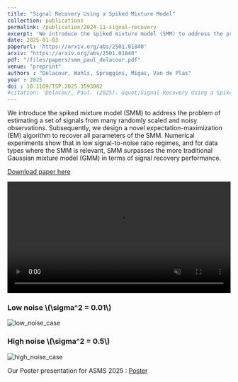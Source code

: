 ```yaml
---
title: "Signal Recovery Using a Spiked Mixture Model"
collection: publications
permalink: /publication/2024-11-signal-recovery
excerpt: 'We introduce the spiked mixture model (SMM) to address the problem of estimating a set of signals from many randomly scaled and noisy observations'
date: 2025-01-03
paperurl: 'https://arxiv.org/abs/2501.01840'
arxiv: "https://arxiv.org/abs/2501.01840"
pdf: "/files/papers/smm_paul_delacour.pdf"
venue: "preprint"
authors : "Delacour, Wahls, Spraggins, Migas, Van de Plas"
year : 2025
doi : 10.1109/TSP.2025.3593082
#citation: 'Delacour, Paul. (2025). &quot;Signal Recovery Using a Spiked Mixture Model.&quot; <i>Journal 1</i>. 1(1).'
---
```


We introduce the spiked mixture model (SMM) to address the problem of estimating a set of signals from many randomly scaled and noisy observations. Subsequently, we design a novel expectation-maximization (EM) algorithm to recover all parameters of the SMM. Numerical experiments show that in low signal-to-noise ratio regimes, and for data types where the SMM is relevant, SMM surpasses the more traditional Gaussian mixture model (GMM) in terms of signal recovery performance.

[Download paper here](https://arxiv.org/abs/2501.01840)


<video width="640" height="360" autoplay loop muted>
  <source src="https://pauldelacour.github.io/images/SMM/synthetic_data_SMM.mp4" type="video/mp4" />
  Your browser does not support the video tag.
</video>

<style>
  .center {
    text-align: center; /* Centers the video horizontally */
    max-width: 100%; /* Ensures the container doesn’t exceed the page width */
  }

  video {
    width: 100%; /* Makes the video responsive */
    height: auto; /* Maintains the aspect ratio */
  }
</style>

<h3>Low noise \(\sigma^2 = 0.01\)</h3>
<img src="https://pauldelacour.github.io/images/SMM/model_comparison_low_noise_0.01.png" alt="low_noise_case">
<h3>High noise \(\sigma^2 = 0.5\)</h3>
<img src="https://pauldelacour.github.io/images/SMM/model_comparison_high_noise_0.5.png" alt="high_noise_case">

Our Poster presentation for ASMS 2025 : 
[Poster](https://pauldelacour.github.io/images/SMM/2025_05_30_asms2025_smm_clustering_delacour.pdf)
